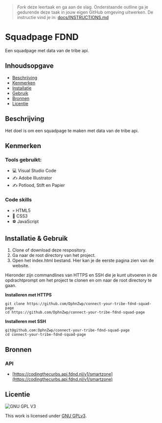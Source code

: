 > _Fork_ deze leertaak en ga aan de slag. Onderstaande outline ga je gedurende deze taak in jouw eigen GitHub omgeving uitwerken. De instructie vind je in: [docs/INSTRUCTIONS.md](docs/INSTRUCTIONS.md)

# Squadpage FDND
Een squadpage met data van de tribe api.

## Inhoudsopgave

  * [Beschrijving](#beschrijving)
  * [Kenmerken](#kenmerken)
  * [Installatie](#installatie)
  * [Gebruik](#gebruik)
  * [Bronnen](#bronnen)
  * [Licentie](#licentie)

## Beschrijving
Het doel is om een squadpage te maken met data van de tribe api. 

## Kenmerken

### Tools gebruikt:
- 💻 Visual Studio Code
- ✍️ Adobe Illustrator
- ✍️ Potlood, Stift en Papier

### Code skills
- 💀 HTML5
- 🧍 CSS3
- ⚽ JavaScript

## Installatie & Gebruik
1. Clone of download deze respository.
2. Ga naar de root directory van het project.
3. Open het index.html bestand. Hier kan je de eerste pagina zien van de website.

Hieronder zijn commandlines van HTTPS en SSH die je kunt uitvoeren in de opdrachtprompt om het project te clonen en om naar de root directory te gaan.

**Installeren met HTTPS**

```
git clone https://github.com/DphnZwp/connect-your-tribe-fdnd-squad-page
cd https://github.com/DphnZwp/connect-your-tribe-fdnd-squad-page
```

**Installeren met SSH**

```
git@github.com:DphnZwp/connect-your-tribe-fdnd-squad-page
cd connect-your-tribe-fdnd-squad-page

```
## Bronnen

### API
- [https://codingthecurbs.api.fdnd.nl/v1/smartzone](https://codingthecurbs.api.fdnd.nl/v1/smartzone)

## Licentie

![GNU GPL V3](https://www.gnu.org/graphics/gplv3-127x51.png)

This work is licensed under [GNU GPLv3](./LICENSE).
